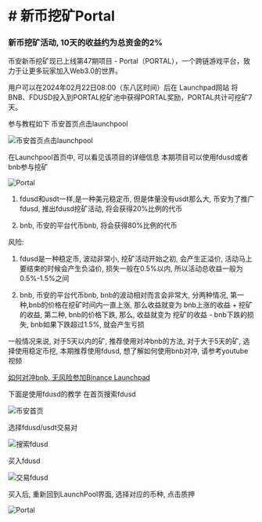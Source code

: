 # # 新币挖矿Portal

### 新币挖矿活动, 10天的收益约为总资金的2%

币安新币挖矿现已上线第47期项目 - Portal（PORTAL），一个跨链游戏平台，致力于让更多玩家加入Web3.0的世界。

用户可以在2024年02月22日08:00（东八区时间）后在 Launchpad网站 将BNB、FDUSD投入到PORTAL挖矿池中获得PORTAL奖励，PORTAL共计可挖矿7天。

参与教程如下
币安首页点击launchpool
 
![币安首页点击launchpool](media/%E5%B8%81%E5%AE%89%E9%A6%96%E9%A1%B5%E7%82%B9%E5%87%BBlaunchpool.jpeg)

在Launchpool首页中, 可以看见该项目的详细信息
本期项目可以使用fdusd或者bnb参与挖矿

![Portal](media/Portal.jpeg)

1. fdusd和usdt一样,是一种美元稳定币, 但是体量没有usdt那么大, 币安为了推广fdusd, 推出fdusd挖矿活动, 将会获得20%比例的代币

2. bnb, 币安的平台代币bnb, 将会获得80%比例的代币

风险: 

1. fdusd是一种稳定币, 波动非常小, 挖矿活动开始之初, 会产生正溢价, 活动马上要结束的时候会产生负溢价, 损失一般在0.5%以内, 所以活动总收益一般为0.5%-1.5%之间

2. bnb, 币安的平台代币bnb, bnb的波动相对而言会非常大, 分两种情况, 第一种,bnb的价格在挖矿时间内一直上涨, 那么收益就变为 bnb上涨的收益 + 挖矿的收益, 第二种, bnb的价格下跌, 那么, 收益就变为 挖矿的收益 - bnb下跌的损失, bnb如果下跌超过1.5%, 就会产生亏损

一般情况来说, 对于5天以内的矿, 推荐使用对冲bnb的方法, 对于大于5天的矿, 选择使用稳定币挖, 本期推荐使用fdusd, 想了解如何使用bnb对冲, 请参考youtube视频

[如何对冲bnb, 无风险参加Binance Launchpad](https://youtu.be/Q-_IV1RPV_M)

下面是使用fdusd的教学
在首页搜索fdusd

![币安首页](media/%E5%B8%81%E5%AE%89%E9%A6%96%E9%A1%B5.jpeg)

选择fdusd/usdt交易对

![搜索fdusd](media/%E6%90%9C%E7%B4%A2fdusd.jpeg)

买入fdusd

![交易fdusd](media/%E4%BA%A4%E6%98%93fdusd.jpeg)

买入后, 重新回到LaunchPool界面, 选择对应的币种, 点击质押

![Portal](media/Portal.jpeg)
